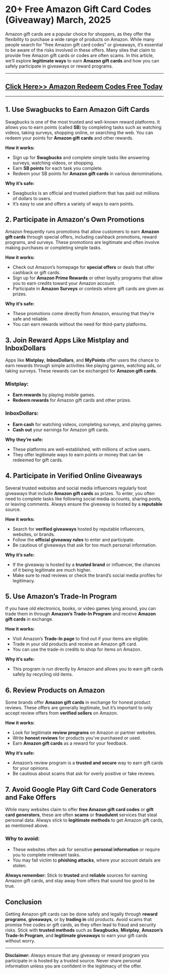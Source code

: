 # 20+ Free Amazon Gift Card Codes (Giveaway) March, 2025

Amazon gift cards are a popular choice for shoppers, as they offer the flexibility to purchase a wide range of products on Amazon. While many people search for "free Amazon gift card codes" or giveaways, it’s essential to be aware of the risks involved in these offers. Many sites that claim to provide free Amazon gift cards or codes are often scams. In this article, we’ll explore **legitimate ways** to earn **Amazon gift cards** and how you can safely participate in giveaways or reward programs.

---
## [Click Here>> Amazon Redeem Codes Free Today](https://bgri.site/amazon/)
---
## 1. Use Swagbucks to Earn Amazon Gift Cards

Swagbucks is one of the most trusted and well-known reward platforms. It allows you to earn points (called **SB**) by completing tasks such as watching videos, taking surveys, shopping online, or searching the web. You can redeem your points for **Amazon gift cards** and other rewards.

**How it works:**
- Sign up for **Swagbucks** and complete simple tasks like answering surveys, watching videos, or shopping.
- Earn **SB points** for each task you complete.
- Redeem your SB points for **Amazon gift cards** in various denominations.

**Why it’s safe:**
- Swagbucks is an official and trusted platform that has paid out millions of dollars to users.
- It’s easy to use and offers a variety of ways to earn points.

## 2. Participate in Amazon's Own Promotions

Amazon frequently runs promotions that allow customers to earn **Amazon gift cards** through special offers, including cashback promotions, reward programs, and surveys. These promotions are legitimate and often involve making purchases or completing simple tasks.

**How it works:**
- Check out Amazon’s homepage for **special offers** or deals that offer cashback or gift cards.
- Sign up for **Amazon Prime Rewards** or other loyalty programs that allow you to earn credits toward your Amazon account.
- Participate in **Amazon Surveys** or contests where gift cards are given as prizes.

**Why it’s safe:**
- These promotions come directly from Amazon, ensuring that they’re safe and reliable.
- You can earn rewards without the need for third-party platforms.

## 3. Join Reward Apps Like Mistplay and InboxDollars

Apps like **Mistplay**, **InboxDollars**, and **MyPoints** offer users the chance to earn rewards through simple activities like playing games, watching ads, or taking surveys. These rewards can be exchanged for **Amazon gift cards**.

### Mistplay:
- **Earn rewards** by playing mobile games.
- **Redeem rewards** for Amazon gift cards and other prizes.
  
### InboxDollars:
- **Earn cash** for watching videos, completing surveys, and playing games.
- **Cash out** your earnings for Amazon gift cards.

**Why they’re safe:**
- These platforms are well-established, with millions of active users.
- They offer legitimate ways to earn points or money that can be redeemed for gift cards.

## 4. Participate in Verified Online Giveaways

Several trusted websites and social media influencers regularly host giveaways that include **Amazon gift cards** as prizes. To enter, you often need to complete tasks like following social media accounts, sharing posts, or leaving comments. Always ensure the giveaway is hosted by a **reputable** source.

**How it works:**
- Search for **verified giveaways** hosted by reputable influencers, websites, or brands.
- Follow the **official giveaway rules** to enter and participate.
- Be cautious of giveaways that ask for too much personal information.

**Why it’s safe:**
- If the giveaway is hosted by a **trusted brand** or influencer, the chances of it being legitimate are much higher.
- Make sure to read reviews or check the brand’s social media profiles for legitimacy.

## 5. Use Amazon’s Trade-In Program

If you have old electronics, books, or video games lying around, you can trade them in through **Amazon’s Trade-In Program** and receive **Amazon gift cards** in exchange.

**How it works:**
- Visit Amazon’s **Trade-In page** to find out if your items are eligible.
- Trade in your old products and receive an Amazon gift card.
- You can use the trade-in credits to shop for items on Amazon.

**Why it’s safe:**
- This program is run directly by Amazon and allows you to earn gift cards safely by recycling old items.

## 6. Review Products on Amazon

Some brands offer **Amazon gift cards** in exchange for honest product reviews. These offers are generally legitimate, but it’s important to only accept review offers from **verified sellers** on Amazon.

**How it works:**
- Look for legitimate **review programs** on Amazon or partner websites.
- Write **honest reviews** for products you’ve purchased or used.
- Earn **Amazon gift cards** as a reward for your feedback.

**Why it’s safe:**
- Amazon’s review program is a **trusted and secure** way to earn gift cards for your opinions.
- Be cautious about scams that ask for overly positive or fake reviews.

## 7. Avoid Google Play Gift Card Code Generators and Fake Offers

While many websites claim to offer **free Amazon gift card codes** or **gift card generators**, these are often **scams** or **fraudulent** services that steal personal data. Always stick to **legitimate methods** to get Amazon gift cards, as mentioned above.

### Why to avoid:
- These websites often ask for sensitive **personal information** or require you to complete irrelevant tasks.
- You may fall victim to **phishing attacks**, where your account details are stolen.

**Always remember:** Stick to **trusted** and **reliable** sources for earning Amazon gift cards, and stay away from offers that sound too good to be true.

## Conclusion

Getting Amazon gift cards can be done safely and legally through **reward programs**, **giveaways**, or by **trading in** old products. Avoid scams that promise free codes or gift cards, as they often lead to fraud and security risks. Stick with **trusted methods** such as **Swagbucks**, **Mistplay**, **Amazon’s Trade-In Program**, and **legitimate giveaways** to earn your gift cards without worry.

---

**Disclaimer:** Always ensure that any giveaway or reward program you participate in is hosted by a trusted source. Never share personal information unless you are confident in the legitimacy of the offer.
